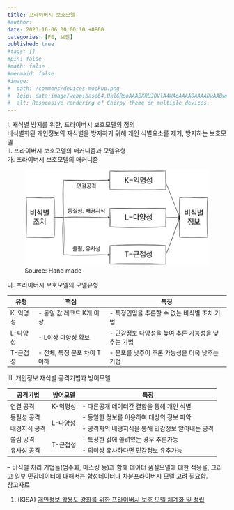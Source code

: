 ```yaml
---
title: 프라이버시 보호모델
#author: 
date: 2023-10-06 00:00:10 +0800
categories: [PE, 보안]
published: true
#tags: []
#pin: false
#math: false
#mermaid: false
#image:
#  path: /commons/devices-mockup.png
#  lqip: data:image/webp;base64,UklGRpoAAABXRUJQVlA4WAoAAAAQAAAADwAABwAAQUxQSDIAAAARL0AmbZurmr57yyIiqE8oiG0bejIYEQTgqiDA9vqnsUSI6H+oAERp2HZ65qP/VIAWAFZQOCBCAAAA8AEAnQEqEAAIAAVAfCWkAALp8sF8rgRgAP7o9FDvMCkMde9PK7euH5M1m6VWoDXf2FkP3BqV0ZYbO6NA/VFIAAAA
#  alt: Responsive rendering of Chirpy theme on multiple devices.
---
```


<div class="post-wrap">
  <div class="para">
    <div class="para-title">
      I. 재식별 방지를 위한, 프라이버시 보호모델의 정의
    </div>
    <div class="para-cntnt">
      비식별화된 개인정보의 재식별을 방지하기 위해 개인 <span class="para-kwd">식별요소를 제거, 방지</span>하는 보호모델
    </div>
  </div>

  <div class="para">
    <div class="para-title">
      II. 프라이버시 보호모델의 매커니즘과 모델유형
    </div>
    <div class="para-cntnt">
      <div class="para">
        <div class="para-title">
          가. 프라이버시 보호모델의 매커니즘
        </div>
        <div class="para-cntnt">
          <figure class="post-figure">
            <img src="/assets/img/posts/프라이버시보호모델.png" alt="프라이버시 보호모델_매커니즘">
            <figcaption>Source: Hand made</figcaption>
          </figure>
        </div>
      </div>
      <div class="para">
        <div class="para-title">
          나. 프라이버시 보호모델의 모델유형
        </div>
        <div class="para-cntnt">
          <table class="post-table">
            <thead>
			  <tr>
				  <th>유형</th>
				  <th>핵심</th>
				  <th>특징</th>
			  </tr>
			  </thead>
			  <tbody>
				  <tr>
					  <td>K-익명성</td>
					  <td>- 동일 값 레코드 K개 이상</td>
					  <td>- 특정인임을 추론할 수 없는 비식별 조치 기법</td>
				  </tr>
				  <tr>
					  <td>L-다양성</td>
					  <td>- L이상 다양성 확보</td>
					  <td>- 민감정보 다양성을 높여 추론 가능성을 낮추는 기법</td>
				  </tr>
				  <tr>
					  <td>T-근접성</td>
					  <td>- 전체, 특정 분포 차이 T 이하</td>
					  <td>- 분포를 낮추어 추론 가능성을 더욱 낮추는 기법</td>
				  </tr>
			  </tbody>
          </table>
        </div>
      </div>
    </div>
  </div>

  <div class="para">
    <div class="para-title">
      III. 개인정보 재식별 공격기법과 방어모델
    </div>
    <div class="para-cntnt">
      <table class="post-table">
        <thead>
          <tr>
              <th>공격기법</th>
              <th>방어모델</th>
              <th>특징</th>
          </tr>
        </thead>
        <tbody>
            <tr>
                <td>연결 공격</td>
                <td>K-익명성</td>
                <td>- 다른공개 데이터간 결합을 통해 개인 식별</td>
            </tr>
            <tr>
                <td>동질성 공격</td>
                <td rowspan="2">L-다양성</td>
                <td>- 동일한 정보를 이용하여 대상의 정보 파악</td>
            </tr>
            <tr>
                <td>배경지식 공격</td>
                <td>- 공격자의 배경지식을 통해 민감정보 알아내는 공격</td>
            </tr>
            <tr>
                <td>쏠림 공격</td>
                <td rowspan="2">T-근접성</td>
                <td>- 특정한 값에 쏠려있는 경우 추론가능</td>
            </tr>
            <tr>
                <td>유사성 공격</td>
                <td>- 의미상 유사하다면 민감정보 유추가능</td>
            </tr>
        </tbody>
      </table>
    </div>
  </div>
</div>
&ndash; 비식별 처리 기법들(범주화, 마스킹 등)과 함께 데이터 품질모델에 대한 적용을, 그리고 일부 민감데이터에 대해서는 합성데이터나 차분프라이버시 모델 고려 필요함.

<div class="refr-wrap">
  <div class="refr-title">
    참고자료
  </div>
  <ol class="refr-list">
    <li>(KISA) <a target="_blank" href="https://www.kisa.or.kr/201/form?postSeq=12008&lang_type=KO&page=7#funcClicked">개인정보 활용도 강화를 위한 프라이버시 보호 모델 체계화 및 정립</a></li>
  </ol>
</div>
